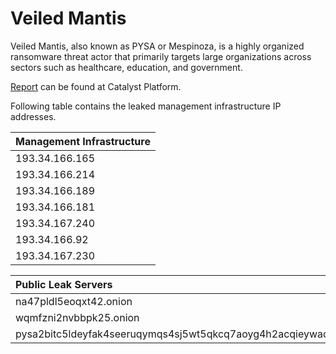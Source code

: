 # Veiled Mantis

Veiled Mantis, also known as PYSA or Mespinoza, is a highly organized ransomware threat actor that primarily targets large organizations across sectors such as healthcare, education, and government.

[Report](https://catalyst.prodaft.com/public/report/veiled-mantis) can be found at Catalyst Platform.

Following table contains the leaked management infrastructure IP addresses.

| Management Infrastructure |
| :------------------------ |
| 193.34.166.165            |
| 193.34.166.214            |
| 193.34.166.189            |
| 193.34.166.181            |
| 193.34.167.240            |
| 193.34.166.92             |
| 193.34.167.230            |


| Public Leak Servers                                            |
| :------------------------------------------------------------- |
| na47pldl5eoqxt42.onion                                         |
| wqmfzni2nvbbpk25.onion                                         |
| pysa2bitc5ldeyfak4seeruqymqs4sj5wt5qkcq7aoyg4h2acqieywad.onion |
